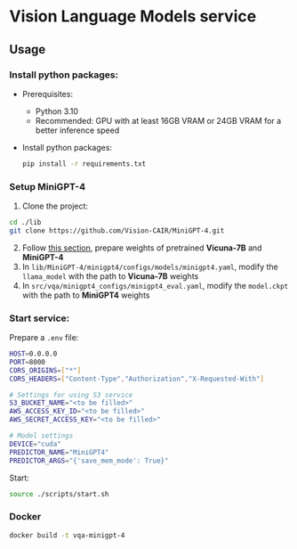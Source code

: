 # Vision Language Models service

## Usage

### Install python packages:

* Prerequisites:

  * Python 3.10
  * Recommended: GPU with at least 16GB VRAM or 24GB VRAM for a better inference speed

* Install python packages:

  ```bash
  pip install -r requirements.txt
  ```

### Setup MiniGPT-4

1. Clone the project:

```bash
cd ./lib
git clone https://github.com/Vision-CAIR/MiniGPT-4.git
```

2. Follow [this section](https://github.com/Vision-CAIR/MiniGPT-4#installation), prepare weights of pretrained **Vicuna-7B** and **MiniGPT-4**
3. In `lib/MiniGPT-4/minigpt4/configs/models/minigpt4.yaml`, modify the `llama_model` with the path to **Vicuna-7B** weights
4. In `src/vqa/minigpt4_configs/minigpt4_eval.yaml`, modify the `model.ckpt` with the path to **MiniGPT4** weights

### Start service:

Prepare a `.env` file:

```bash
HOST=0.0.0.0
PORT=8000
CORS_ORIGINS=["*"]
CORS_HEADERS=["Content-Type","Authorization","X-Requested-With"]

# Settings for using S3 service
S3_BUCKET_NAME="<to be filled>"
AWS_ACCESS_KEY_ID="<to be filled>"
AWS_SECRET_ACCESS_KEY="<to be filled>"

# Model settings
DEVICE="cuda"
PREDICTOR_NAME="MiniGPT4"
PREDICTOR_ARGS="{'save_mem_mode': True}"
```

Start:

```bash
source ./scripts/start.sh
```

### Docker

```bash
docker build -t vqa-minigpt-4
```
